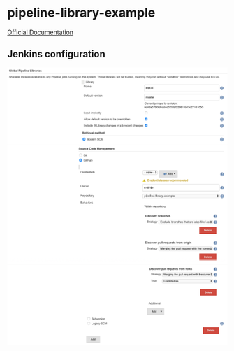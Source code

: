 # pipeline-library-example

[Official Documentation](https://jenkins.io/doc/book/pipeline/shared-libraries/)

## Jenkins configuration

![](https://github.com/smithbr/pipeline-library-example/raw/master/screenshots/1.png)
![](https://github.com/smithbr/pipeline-library-example/raw/master/screenshots/2.png)
![](https://github.com/smithbr/pipeline-library-example/raw/master/screenshots/3.png)
